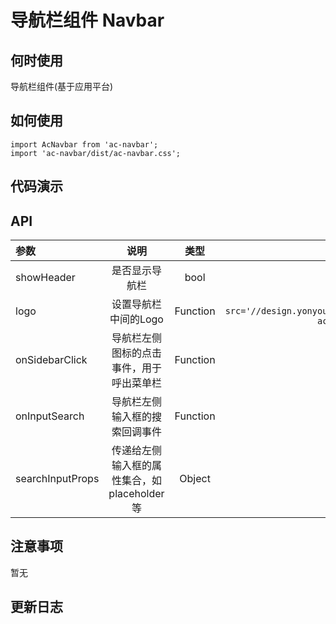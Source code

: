 # 导航栏组件 Navbar

## 何时使用

导航栏组件(基于应用平台)

## 如何使用

```
import AcNavbar from 'ac-navbar';
import 'ac-navbar/dist/ac-navbar.css';

```

## 代码演示


## API 

|参数|说明|类型|默认值|
|:---|:----:|:---:|------:|
|showHeader|是否显示导航栏|bool|true|
|logo|设置导航栏中间的Logo|Function|`()=>{return <img src='//design.yonyoucloud.com/static/tinper-acs/ac-navbar/logo.svg'/>}`|
onSidebarClick | 导航栏左侧图标的点击事件，用于呼出菜单栏 | Function | ()=>{} |
onInputSearch | 导航栏左侧输入框的搜索回调事件 |Function | ()=>{} | 
searchInputProps | 传递给左侧输入框的属性集合，如 placeholder 等 |Object | {} | 

## 注意事项

暂无

## 更新日志
